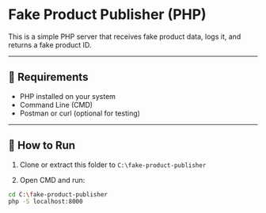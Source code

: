 # Fake Product Publisher (PHP)

This is a simple PHP server that receives fake product data, logs it, and returns a fake product ID.

---

## 🔧 Requirements

- PHP installed on your system
- Command Line (CMD)
- Postman or curl (optional for testing)

---

## 🚀 How to Run

1. Clone or extract this folder to `C:\fake-product-publisher`

2. Open CMD and run:

```bash
cd C:\fake-product-publisher
php -S localhost:8000
